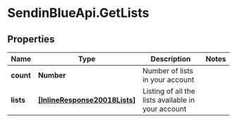 # SendinBlueApi.GetLists

## Properties
Name | Type | Description | Notes
------------ | ------------- | ------------- | -------------
**count** | **Number** | Number of lists in your account | 
**lists** | [**[InlineResponse20018Lists]**](InlineResponse20018Lists.md) | Listing of all the lists available in your account | 


